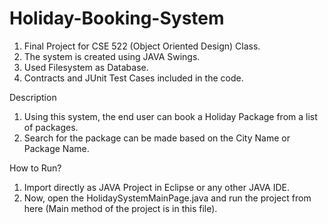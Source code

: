 # Holiday-Booking-System

1. Final Project for CSE 522 (Object Oriented Design) Class.
2. The system is created using JAVA Swings.
3. Used Filesystem as Database.
4. Contracts and JUnit Test Cases included in the code.

Description
1. Using this system, the end user can book a Holiday Package from a list of packages.
2. Search for the package can be made based on the City Name or Package Name.

How to Run?
1. Import directly as JAVA Project in Eclipse or any other JAVA IDE.
2. Now, open the HolidaySystemMainPage.java and run the project from here (Main method of the project is in this file).


